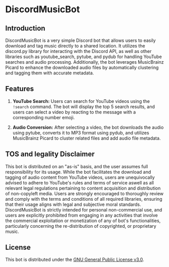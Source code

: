 # DiscordMusicBot

## Introduction
DiscordMusicBot is a very simple Discord bot that allows users to easily download and tag music directly to a shared location. It utilizes the discord.py library for interacting with the Discord API, as well as other libraries such as youtube_search, pytube, and pydub for handling YouTube searches and audio processing. Additionally, the bot leverages MusicBrainz Picard to enhance the downloaded audio files by automatically clustering and tagging them with accurate metadata.

## Features
1. **YouTube Search:** Users can search for YouTube videos using the `!search` command. The bot will display the top 5 search results, and users can select a video by reacting to the message with a corresponding number emoji.

2. **Audio Conversion:** After selecting a video, the bot downloads the audio using pytube, converts it to MP3 format using pydub, and utilizes MusicBrainz Picard to cluster related files and add audio file metadata.

## TOS and legality Disclaimer
This bot is distributed on an "as-is" basis, and the user assumes full responsibility for its usage. While the bot facilitates the download and tagging of audio content from YouTube videos, users are unequivocally advised to adhere to YouTube's rules and terms of service aswell as all relevant legal regulations pertaining to content acquisition and distribution of non-copyleft media. Users are strongly encouraged to thoroughly review and comply with the terms and conditions of all required libraries, ensuring that their usage aligns with legal and subjective moral standards. DiscordMusicBot is strictly intended for personal non-commercial use, and users are explicitly prohibited from engaging in any activities that involve the commercial exploitation or monetization of any of bot's functionalities, particularly concerning the re-distribution of copyrighted, or proprietary music.

## License
This bot is distributed under the [GNU General Public License v3.0](https://github.com/JakeTurner616/DiscordMusicBot/blob/main/LICENSE).
